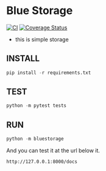 # Blue Storage
[![CI](https://github.com/bluefcat/blue-storage/actions/workflows/ci.yml/badge.svg)](https://github.com/bluefcat/blue-storage/actions/workflows/ci.yml) 
[![Coverage Status](https://coveralls.io/repos/github/bluefcat/blue-storage/badge.svg?branch=main)](https://coveralls.io/github/bluefcat/blue-storage?branch=main)

- this is simple storage

## INSTALL

```py
pip install -r requirements.txt
```

## TEST

```py
python -m pytest tests
```

## RUN

```py
python -m bluestorage
```

And you can test it at the url below it.

```
http://127.0.0.1:8000/docs
```
